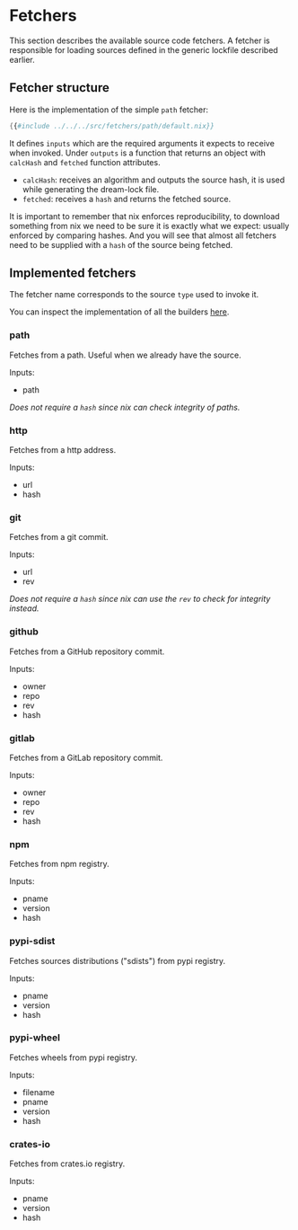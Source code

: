 # Fetchers

This section describes the available source code fetchers. A fetcher is responsible for loading sources defined in the generic lockfile described earlier.

## Fetcher structure

Here is the implementation of the simple `path` fetcher:
```nix
{{#include ../../../src/fetchers/path/default.nix}}
```

It defines `inputs` which are the required arguments it expects to
receive when invoked.
Under `outputs` is a function that returns an object with `calcHash` and
`fetched` function attributes.

- `calcHash`: receives an algorithm and outputs the source hash, it
  is used while generating the dream-lock file.
- `fetched`: receives a `hash` and returns the fetched source.

It is important to remember that nix enforces reproducibility, to
download something from nix we need to be sure it is exactly what we
expect: usually enforced by comparing hashes. And you will see that
almost all fetchers need to be supplied with a `hash` of the source being
fetched.

## Implemented fetchers

The fetcher name corresponds to the source `type` used to invoke it.

You can inspect the implementation of all the builders
[here](https://github.com/nix-community/dream2nix/tree/main/src/fetchers).

### path

Fetches from a path. Useful when we already have the source.

Inputs:
- path

_Does not require a `hash` since nix can check integrity of paths._

### http

Fetches from a http address.

Inputs:
- url
- hash

### git

Fetches from a git commit.

Inputs:
- url
- rev

_Does not require a `hash` since nix can use the `rev` to check for
integrity instead._

### github

Fetches from a GitHub repository commit.

Inputs:
- owner
- repo
- rev
- hash

### gitlab

Fetches from a GitLab repository commit.

Inputs:
- owner
- repo
- rev
- hash

### npm

Fetches from npm registry.

Inputs:
- pname
- version
- hash

### pypi-sdist

Fetches sources distributions ("sdists") from pypi registry.

Inputs:
- pname
- version
- hash

### pypi-wheel

Fetches wheels from pypi registry.

Inputs:
- filename
- pname
- version
- hash


### crates-io

Fetches from crates.io registry.

Inputs:
- pname
- version
- hash
